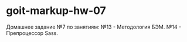 # goit-markup-hw-07

Домашнее задание №7 по занятиям: №13 - Методология БЭМ. №14 - Препроцессор Sass.
